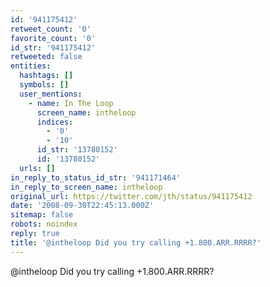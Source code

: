 ```yaml
---
id: '941175412'
retweet_count: '0'
favorite_count: '0'
id_str: '941175412'
retweeted: false
entities:
  hashtags: []
  symbols: []
  user_mentions:
    - name: In The Loop
      screen_name: intheloop
      indices:
        - '0'
        - '10'
      id_str: '13780152'
      id: '13780152'
  urls: []
in_reply_to_status_id_str: '941171464'
in_reply_to_screen_name: intheloop
original_url: https://twitter.com/jth/status/941175412
date: '2008-09-30T22:45:13.000Z'
sitemap: false
robots: noindex
reply: true
title: '@intheloop Did you try calling +1.800.ARR.RRRR?'
---
```


@intheloop Did you try calling +1.800.ARR.RRRR?